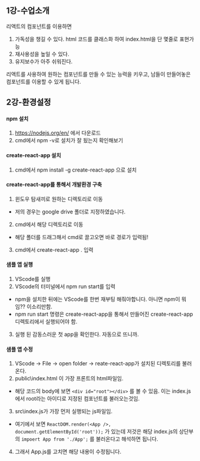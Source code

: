 ## 1강-수업소개
리액트의 컴포넌트를 이용하면 
1. 가독성을 챙길 수 있다. 
  html 코드를 클래스화 하여 index.html을 단 몇줄로 표현가능
2. 재사용성을 높일 수 있다. 
3. 유지보수가 아주 쉬워진다.  

리액트를 사용하여 원하는 컴포넌트를 만들 수 있는 능력을 키우고, 남들이 만들어놓은 컴포넌트를 이용할 수 있게 됩니다.

## 2강-환경설정
#### npm 설치
  1. https://nodejs.org/en/ 에서 다운로드
  1. cmd에서 npm -v로 설치가 잘 됬는지 확인해보기
#### create-react-app 설치
  1. cmd에서 npm install -g create-react-app 으로 설치
#### create-react-app를 통해서 개발환경 구축
  1. 윈도우 탐새끼로 원하는 디렉토리로 이동
  * 저의 경우는 google drive 폴더로 지정하였습니다.
  2. cmd에서 해당 디렉토리로 이동
  * 해당 폴더를 드래그해서 cmd로 끌고오면 바로 경로가 입력됨!
  3. cmd에서 create-react-app . 입력
#### 샘플 앱 실행
  1. VScode를 실행
  2. VScode의 터미널에서 npm run start를 입력
  * npm을 설치한 뒤에는 VScode를 한번 재부팅 해줘야합니다. 아니면 npm이 뭐임?? 이소리만함.
  * npm run start 명령은 create-react-app을 통해서 만들어진 create-react-app 디렉토리에서 실행되어야 함.
  3. 실행 된 감동스러운 첫 app을 확인한다. 자동으로 뜨니까.
#### 샘플 앱 수정
  1. VScode -> File -> open folder -> reate-react-app가 설치된 디렉토리를 불러온다.
  2. public\index.html 이 가장 프론트의 html파일임.
  * 해당 코드의 body에 보면 ```<div id="root"></div>``` 를 볼 수 있음.  이는 index.js에서 root라는 아이디로 지정된 컴포넌트를 불러오는것임.
  3. src\index.js가 가장 먼저 실행되는 js파일임.
  * 여기에서 보면 ```ReactDOM.render(<App />, document.getElementById('root'));``` 가 있는데 저것은 해당 index.js의 상단부의 ```impoert App from './App';``` 를 불러온다고 해석하면 됩니다.
  4. 그래서 App.js를 고치면 해당 내용이 수정됩니다. 
  
